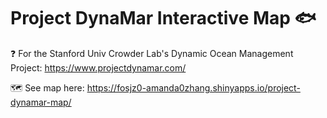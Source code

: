 # Project DynaMar Interactive Map 🐟

❓ For the Stanford Univ Crowder Lab's Dynamic Ocean Management Project: <https://www.projectdynamar.com/>

🗺️ See map here: <https://fosjz0-amanda0zhang.shinyapps.io/project-dynamar-map/>
